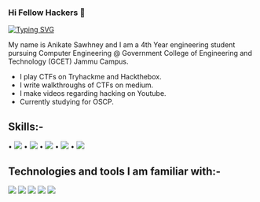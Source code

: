 ### Hi Fellow Hackers 👋

[![Typing SVG](https://readme-typing-svg.herokuapp.com/?lines=Welcome+to+my+Github+Profile)](https://git.io/typing-svg)

My name is Anikate Sawhney and I am a 4th Year engineering student pursuing Computer Engineering @ Government College of Engineering and Technology (GCET) Jammu Campus.
* I play CTFs on Tryhackme and Hackthebox.
* I write walkthroughs of CTFs on medium.
* I make videos regarding hacking on Youtube.
* Currently studying for OSCP.

## Skills:-
• <image src="https://img.shields.io/badge/-OSINT-red">
• <image src="https://img.shields.io/badge/-Penetration%20Testing-orange"> 
• <image src="https://img.shields.io/badge/-Familiarity%20in%20Working%20with%20Unix%2FLinux%20Environments-yellow">
• <image src="https://img.shields.io/badge/-Social%20Engineering-lightgrey">
• <image src="https://img.shields.io/badge/-Bash%20Scripting%2CPython-green">

## Technologies and tools I am familiar with:-
<image src="https://img.shields.io/badge/bash-4D4D4D?style=for-the-badge&logo=windows%20terminal&logoColor=white"> <image src="https://img.shields.io/badge/Windows-0078D6?style=for-the-badge&logo=windows&logoColor=white"> <image src="https://img.shields.io/badge/Linux-FCC624?style=for-the-badge&logo=linux&logoColor=black"> <image src="https://img.shields.io/badge/Python-3776AB?style=for-the-badge&logo=python&logoColor=black"> <image src="https://img.shields.io/badge/Kali_Linux-557C94?style=for-the-badge&logo=kali-linux&logoColor=white"> 
